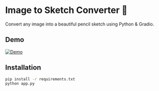 # Image to Sketch Converter 🎨

Convert any image into a beautiful pencil sketch using Python & Gradio.

## Demo
[![Demo](https://img.shields.io/badge/Demo-Live-brightgreen)](https://unitlytools.blogspot.com/p/image-to-sketch-convert.html)

## Installation
```bash
pip install -r requirements.txt
python app.py

